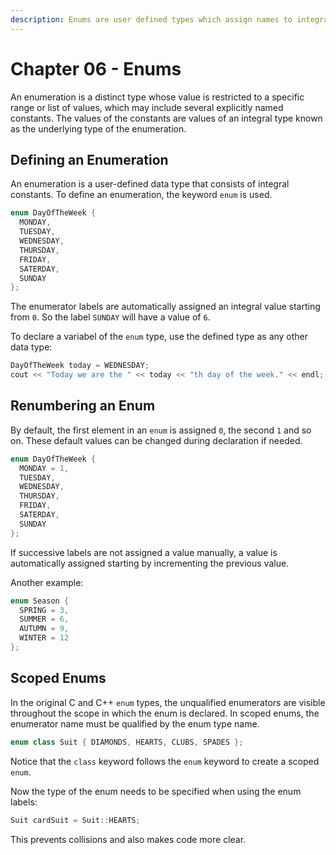 ```yaml
---
description: Enums are user defined types which assign names to integral values.
---
```


# Chapter 06 - Enums

An enumeration is a distinct type whose value is restricted to a specific range or list of values, which may include several explicitly named constants. The values of the constants are values of an integral type known as the underlying type of the enumeration.

## Defining an Enumeration

An enumeration is a user-defined data type that consists of integral constants. To define an enumeration, the keyword `enum` is used.

```c++
enum DayOfTheWeek {
  MONDAY,
  TUESDAY,
  WEDNESDAY,
  THURSDAY,
  FRIDAY,
  SATERDAY,
  SUNDAY
};
```

The enumerator labels are automatically assigned an integral value starting from `0`. So the label `SUNDAY` will have a value of `6`.

To declare a variabel of the `enum` type, use the defined type as any other data type:

```c++
DayOfTheWeek today = WEDNESDAY;
cout << "Today we are the " << today << "th day of the week." << endl;
```

## Renumbering an Enum

By default, the first element in an `enum` is assigned `0`, the second `1` and so on. These default values can be changed during declaration if needed.

```c++
enum DayOfTheWeek {
  MONDAY = 1,
  TUESDAY,
  WEDNESDAY,
  THURSDAY,
  FRIDAY,
  SATERDAY,
  SUNDAY
};
```

If successive labels are not assigned a value manually, a value is automatically assigned starting by incrementing the previous value.

Another example:

```c++
enum Season {
  SPRING = 3,
  SUMMER = 6,
  AUTUMN = 9,
  WINTER = 12
};
```

## Scoped Enums

In the original C and C++ `enum` types, the unqualified enumerators are visible throughout the scope in which the enum is declared. In scoped enums, the enumerator name must be qualified by the enum type name.

```c++
enum class Suit { DIAMONDS, HEARTS, CLUBS, SPADES };
```

Notice that the `class` keyword follows the `enum` keyword to create a scoped `enum`.

Now the type of the enum needs to be specified when using the enum labels:

```c++
Suit cardSuit = Suit::HEARTS;
```

This prevents collisions and also makes code more clear.